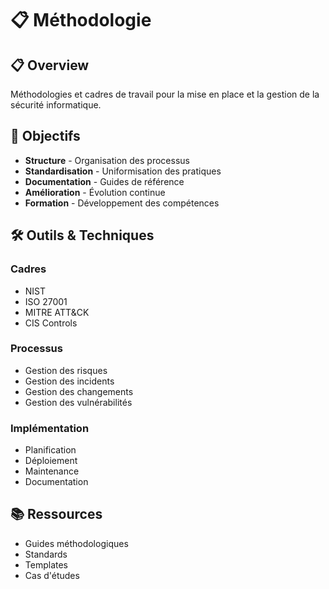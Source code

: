 # 📋 Méthodologie

## 📋 Overview

Méthodologies et cadres de travail pour la mise en place et la gestion de la sécurité informatique.

## 🎯 Objectifs

- **Structure** - Organisation des processus
- **Standardisation** - Uniformisation des pratiques
- **Documentation** - Guides de référence
- **Amélioration** - Évolution continue
- **Formation** - Développement des compétences

## 🛠️ Outils & Techniques

### Cadres
- NIST
- ISO 27001
- MITRE ATT&CK
- CIS Controls

### Processus
- Gestion des risques
- Gestion des incidents
- Gestion des changements
- Gestion des vulnérabilités

### Implémentation
- Planification
- Déploiement
- Maintenance
- Documentation

## 📚 Ressources

- Guides méthodologiques
- Standards
- Templates
- Cas d'études 